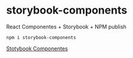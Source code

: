 # storybook-components

React Componentes + Storybook + NPM publish

```
npm i storybook-components
```

[Stotybook Componentes](https://luisaguayza.github.io/storybook-components/?path=/story/example-introduction--page)